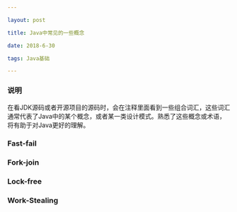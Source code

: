 ```yaml
---

layout: post

title: Java中常见的一些概念

date: 2018-6-30

tags: Java基础

---
```


### 说明
在看JDK源码或者开源项目的源码时，会在注释里面看到一些组合词汇，这些词汇通常代表了Java中的某个概念，或者某一类设计模式。熟悉了这些概念或术语，将有助于对Java更好的理解。

### Fast-fail

### Fork-join

### Lock-free

### Work-Stealing
